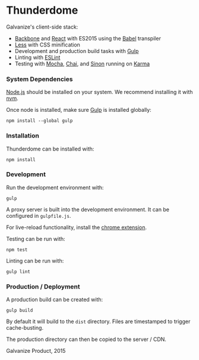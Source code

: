 # Thunderdome
Galvanize's client-side stack:

* [Backbone](http://backbonejs.org/) and [React](https://facebook.github.io/react/) with ES2015 using the [Babel](https://babeljs.io/) transpiler
* [Less](http://lesscss.org/) with CSS minification
* Development and production build tasks with [Gulp](http://gulpjs.com/)
* Linting with [ESLint](http://eslint.org/)
* Testing with [Mocha](http://mochajs.org/), [Chai](http://chaijs.com/), and [Sinon](http://sinonjs.org/) running on [Karma](http://karma-runner.github.io/)


### System Dependencies

[Node.js](https://nodejs.org/) should be installed on your system. We recommend installing it with [nvm](https://github.com/creationix/nvm#installation).

Once node is installed, make sure [Gulp](http://gulpjs.com/) is installed globally:

    npm install --global gulp


### Installation

Thunderdome can be installed with:

    npm install


### Development

Run the development environment with:

    gulp

A proxy server is built into the development environment. It can be configured in `gulpfile.js`.

For live-reload functionality, install the [chrome extension](https://chrome.google.com/webstore/detail/livereload/jnihajbhpnppcggbcgedagnkighmdlei?hl=en).

Testing can be run with:

    npm test

Linting can be run with:

    gulp lint


### Production / Deployment

A production build can be created with:

    gulp build

By default it will build to the `dist` directory. Files are timestamped to trigger cache-busting.

The production directory can then be copied to the server / CDN.


Galvanize Product, 2015
